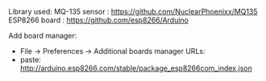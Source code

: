 Library used:
MQ-135 sensor : https://github.com/NuclearPhoenixx/MQ135
ESP8266 board : https://github.com/esp8266/Arduino

Add board manager:
- File -> Preferences -> Additional boards manager URLs:
- paste: http://arduino.esp8266.com/stable/package_esp8266com_index.json
